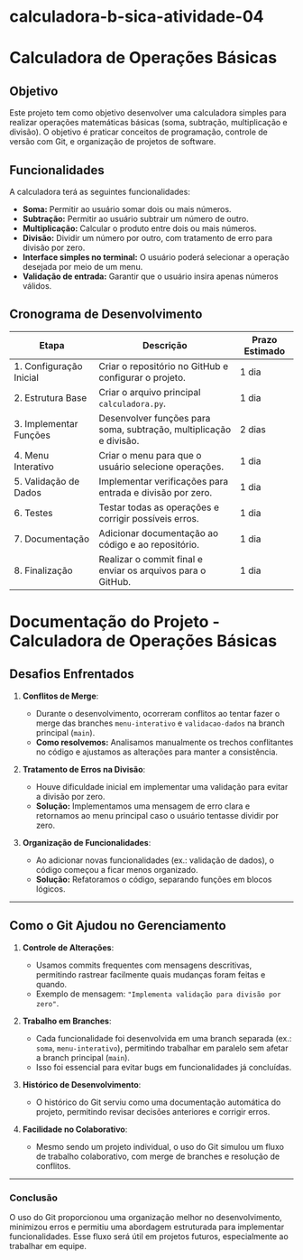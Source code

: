 ﻿# calculadora-b-sica-atividade-04
# Calculadora de Operações Básicas

## Objetivo
Este projeto tem como objetivo desenvolver uma calculadora simples para realizar operações matemáticas básicas (soma, subtração, multiplicação e divisão). O objetivo é praticar conceitos de programação, controle de versão com Git, e organização de projetos de software.

## Funcionalidades
A calculadora terá as seguintes funcionalidades:
- **Soma:** Permitir ao usuário somar dois ou mais números.
- **Subtração:** Permitir ao usuário subtrair um número de outro.
- **Multiplicação:** Calcular o produto entre dois ou mais números.
- **Divisão:** Dividir um número por outro, com tratamento de erro para divisão por zero.
- **Interface simples no terminal:** O usuário poderá selecionar a operação desejada por meio de um menu.
- **Validação de entrada:** Garantir que o usuário insira apenas números válidos.

## Cronograma de Desenvolvimento

| Etapa                 | Descrição                                                        | Prazo Estimado |
|-----------------------|------------------------------------------------------------------|-----------------|
| 1. Configuração Inicial | Criar o repositório no GitHub e configurar o projeto.            | 1 dia           |
| 2. Estrutura Base      | Criar o arquivo principal `calculadora.py`.                      | 1 dia           |
| 3. Implementar Funções | Desenvolver funções para soma, subtração, multiplicação e divisão. | 2 dias          |
| 4. Menu Interativo     | Criar o menu para que o usuário selecione operações.             | 1 dia           |
| 5. Validação de Dados  | Implementar verificações para entrada e divisão por zero.       | 1 dia           |
| 6. Testes              | Testar todas as operações e corrigir possíveis erros.            | 1 dia           |
| 7. Documentação        | Adicionar documentação ao código e ao repositório.               | 1 dia           |
| 8. Finalização         | Realizar o commit final e enviar os arquivos para o GitHub.      | 1 dia           |


# **Documentação do Projeto - Calculadora de Operações Básicas**

## **Desafios Enfrentados**
1. **Conflitos de Merge**:
   - Durante o desenvolvimento, ocorreram conflitos ao tentar fazer o merge das branches `menu-interativo` e `validacao-dados` na branch principal (`main`). 
   - **Como resolvemos:** Analisamos manualmente os trechos conflitantes no código e ajustamos as alterações para manter a consistência.

2. **Tratamento de Erros na Divisão**:
   - Houve dificuldade inicial em implementar uma validação para evitar a divisão por zero.
   - **Solução:** Implementamos uma mensagem de erro clara e retornamos ao menu principal caso o usuário tentasse dividir por zero.

3. **Organização de Funcionalidades**:
   - Ao adicionar novas funcionalidades (ex.: validação de dados), o código começou a ficar menos organizado.
   - **Solução:** Refatoramos o código, separando funções em blocos lógicos.

---

## **Como o Git Ajudou no Gerenciamento**
1. **Controle de Alterações**:
   - Usamos commits frequentes com mensagens descritivas, permitindo rastrear facilmente quais mudanças foram feitas e quando.
   - Exemplo de mensagem: `"Implementa validação para divisão por zero"`.

2. **Trabalho em Branches**:
   - Cada funcionalidade foi desenvolvida em uma branch separada (ex.: `soma`, `menu-interativo`), permitindo trabalhar em paralelo sem afetar a branch principal (`main`).
   - Isso foi essencial para evitar bugs em funcionalidades já concluídas.

3. **Histórico de Desenvolvimento**:
   - O histórico do Git serviu como uma documentação automática do projeto, permitindo revisar decisões anteriores e corrigir erros.

4. **Facilidade no Colaborativo**:
   - Mesmo sendo um projeto individual, o uso do Git simulou um fluxo de trabalho colaborativo, com merge de branches e resolução de conflitos.

---

### **Conclusão**
O uso do Git proporcionou uma organização melhor no desenvolvimento, minimizou erros e permitiu uma abordagem estruturada para implementar funcionalidades. Esse fluxo será útil em projetos futuros, especialmente ao trabalhar em equipe.

